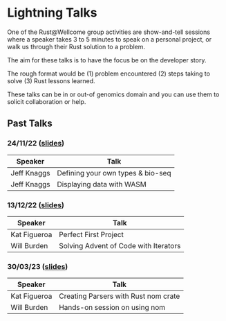 # Lightning Talks

One of the Rust@Wellcome group activities are show-and-tell sessions where a speaker takes 3 to 5 minutes to speak on a personal project, or walk us through their Rust solution to a problem. 

The aim for these talks is to have the focus be on the developer story. 

The rough format would be (1) problem encountered (2) steps taking to solve (3) Rust lessons learned.

These talks can be in or out-of genomics domain and you can use them to solicit collaboration or help.

## Past Talks

### 24/11/22 ([slides](./RUG-1st-meeting.pdf))

| Speaker     | Talk                              |
| ----------- | --------------------------------- |
| Jeff Knaggs | Defining your own types & bio-seq |
| Jeff Knaggs | Displaying data with WASM         |

### 13/12/22 ([slides](./RUG-2nd-meeting.pdf))

| Speaker      | Talk                                  |
| ------------ | ------------------------------------- |
| Kat Figueroa | Perfect First Project                 |
| Will Burden  | Solving Advent of Code with Iterators |

### 30/03/23 ([slides](./RUG_30MAR2023.pdf))
| Speaker      | Talk                                  |
| ------------ | ------------------------------------- |
| Kat Figueroa | Creating Parsers with Rust nom crate  |
| Will Burden  | Hands-on session on using nom         |
